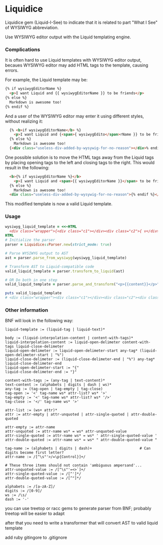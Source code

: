 # Liquidice

Liquidice gem (Liquid-I-See) to indicate that it is related to part "What I See" of WYSIWYG abbreviation.

Use WYSIWYG editor output with the Liquid templating engine.

### Complications

It is often hard to use Liquid templates with WYSIWYG editor output, becaues WYSIWYG editor may add HTML tags to the template, causing errors.

For example, the Liquid template may be:
```html
{% if wysiwygEditorName %}
  <p>I want Liquid and {{ wysiwygEditorName }} to be friends</p>
{% else %}
  Markdown is awesome too!
{% endif %}
```

And a user of the WYSIWYG editor may enter it using different styles, without realizing it:
```html
  {% <b>if wysiwygEditorName</b> %}
    <p>I want Liquid and {<span>{ wysiwygEdito</span>rName }} to be friends</p>
  {% else %}
    Markdown is awesome too!
  {<div class="useless-div-added-by-wysywig-for-no-reason"></div>% endif %}
```

One possible solution is to move the HTML tags away from the Liquid tags by placing opening tags to the left and closing tags to the right. This would result in the following:
```html
  <b>{% if wysiwygEditorName %}</b>
    <p>I want Liquid and <span>{{ wysiwygEditorName }}</span> to be friends</p>
  {% else %}
    Markdown is awesome too!
  <div class="useless-div-added-by-wysywig-for-no-reason">{% endif %}</div>
```
This modified template is now a valid Liquid template.

### Usage

```ruby
wysiwyg_liquid_template = <<~HTML
  <div class="wrapper">{<div class="c1"></div><div class="c2">{ v</div>a<div class="c3">rName</div>  }<div>}</div>
HTML
# Initialize the parser
parser = Liquidice::Parser.new(strict_mode: true)

# Parse WYSIWYG output to AST
ast = parser.parse_from_wysiwyg(wysiwyg_liquid_template)

# Transform AST to Liquid-compatible code
valid_liquid_template = parser.transform_to_liquid(ast)

# OR Do both in one step
valid_liquid_template = parser.parse_and_transform("<p>{{content}}</p>")

puts valid_liquid_template
# <div class="wrapper"><div class="c1"></div><div class="c2"><div class="c3">{{ varName  }}</div></div><div></div>
```

### Other information

BNF will look in the following way:

```
liquid-template := (liquid-tag | liquid-text)*

body := (liquid-interpolation-content | content-with-tags)*
liquid-interpolation-content := liquid-open-delimeter content-with-tags liquid-close-delimeter
liquid-open-delimeter := liquid-open-delimeter-start any-tag* (liquid-open-delimeter-start | "%")
liquid-close-delimeter := (liquid-close-delimeter-end | "%") any-tag* liquid-close-delimeter-end
liquid-open-delimeter-start := "{"
liquid-close-delimeter-end := "}"

content-with-tags := (any-tag | text-content)*
text-content := (alphabets | digits | dash | ws)*
any-tag := (tag-open | tag-empty | tag-close)
tag-open := '<' tag-name ws* attr-list? ws* '>'
tag-empty := '<' tag-name ws* attr-list? ws* '/>'
tag-close := '</' tag-name ws* '>'

attr-list := (ws+ attr)*
attr := attr-empty | attr-unquoted | attr-single-quoted | attr-double-quoted

attr-empty := attr-name
attr-unquoted := attr-name ws* = ws* attr-unquoted-value
attr-single-quoted := attr-name ws* = ws* ' attr-single-quoted-value '
attr-double-quoted := attr-name ws* = ws* " attr-double-quoted-value "

tag-name := (alphabets | digits | dash)+                      # Can digits become first letter?
attr-name := /[^\s"'>/=\p{Control}]+/

# These three items should not contain 'ambiguous ampersand'...
attr-unquoted-value := /[^\s"'=<>`]+/
attr-single-quoted-value := /[^']*/
attr-double-quoted-value := /[^"]*/

alphabets := /[a-zA-Z]/
digits := /[0-9]/
ws := /\s/
dash := '-'
```

you can use treetop or racc gems to generate parser from BNF; probably treetop will be easier to adapt

after that you need to write a transformer that will convert AST to valid liquid template

add ruby gitingore to .gitignore
